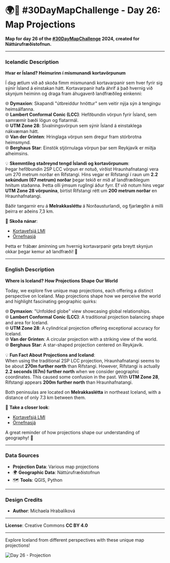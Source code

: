 # 🌍🎯 #30DayMapChallenge - Day 26: Map Projections

**Map for day 26 of the [#30DayMapChallenge](https://30daymapchallenge.com/) 2024, created for Náttúrufræðistofnun.**

---

### Icelandic Description
**Hvar er Ísland? Heimurinn í mismunandi kortavörpunum**

Í dag ætlum við að skoða fimm mismunandi kortavarpanir sem hver fyrir sig sýnir Ísland á einstakan hátt. Kortavarpanir hafa áhrif á það hvernig við skynjum heiminn og draga fram áhugaverð landfræðileg einkenni:

🌐 **Dymaxion**: Skapandi "útbreiddur hnöttur" sem veitir nýja sýn á tengingu heimsálfanna.  
🌐 **Lambert Conformal Conic (LCC)**: Hefðbundin vörpun fyrir Ísland, sem samræmir bæði lögun og flatarmál.  
🌐 **UTM Zone 28**: Sívalningsvörpun sem sýnir Ísland á einstaklega nákvæman hátt.  
🌐 **Van der Grinten**: Hringlaga vörpun sem dregur fram stórbrotna heimsmynd.  
🌐 **Berghaus Star**: Einstök stjörnulaga vörpun þar sem Reykjavík er miðja alheimsins.  

💡 **Skemmtileg staðreynd tengd Íslandi og kortavörpunum**:  
Þegar hefðbundin 2SP LCC vörpun er notuð, virðist Hraunhafnatangi vera um 270 metrum norðar en Rifstangi. Hins vegar er Rifstangi í raun um **2.2 sekúndum (67 metrum) norðar** þegar tekið er mið af landfræðilegum hnitum staðanna. Þetta olli ýmsum ruglingi áður fyrr. Ef við notum hins vegar **UTM Zone 28 vörpunina**, birtist Rifstangi rétt um **200 metrum norðar** en Hraunhafnatangi.  

Báðir tangarnir eru á **Melrakkasléttu** á Norðausturlandi, og fjarlægðin á milli þeirra er aðeins 7,3 km.  

📍 **Skoða nánar**:  
- [Kortavefsjá LMI](https://kort.gis.is/)  
- [Örnefnasjá](https://ornefnasja.lmi.is/)  

Þetta er frábær áminning um hvernig kortavarpanir geta breytt skynjun okkar þegar kemur að landfræði! 📍  

---

### English Description
**Where is Iceland? How Projections Shape Our World**

Today, we explore five unique map projections, each offering a distinct perspective on Iceland. Map projections shape how we perceive the world and highlight fascinating geographic quirks:

🌐 **Dymaxion**: "Unfolded globe" view showcasing global relationships.  
🌐 **Lambert Conformal Conic (LCC)**: A traditional projection balancing shape and area for Iceland.  
🌐 **UTM Zone 28**: A cylindrical projection offering exceptional accuracy for Iceland.  
🌐 **Van der Grinten**: A circular projection with a striking view of the world.  
🌐 **Berghaus Star**: A star-shaped projection centered on Reykjavík.  

💡 **Fun Fact About Projections and Iceland**:  
When using the traditional 2SP LCC projection, Hraunhafnatangi seems to be about **270m further north** than Rifstangi. However, Rifstangi is actually **2.2 seconds (67m) further north** when we consider geographic coordinates. This caused some confusion in the past. With **UTM Zone 28**, Rifstangi appears **200m further north** than Hraunhafnatangi.  

Both peninsulas are located on **Melrakkaslétta** in northeast Iceland, with a distance of only 7.3 km between them.  

📍 **Take a closer look**:  
- [Kortavefsjá LMI](https://kort.gis.is/)  
- [Örnefnasjá](https://ornefnasja.lmi.is/)  

A great reminder of how projections shape our understanding of geography! 📍  

---

### Data Sources
- **Projection Data**: Various map projections  
- 🌍 **Geographic Data**: Náttúrufræðistofnun  
- 🗺️ **Tools**: QGIS, Python  

---

### Design Credits
- **Author**: Michaela Hrabalíková  

---

**License**: Creative Commons **CC BY 4.0**

---

Explore Iceland from different perspectives with these unique map projections!

![Day 26 - Projection](Day26-Projection.jpg)